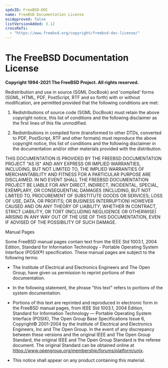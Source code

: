 ```yaml
---
spdxID: FreeBSD-DOC
name: FreeBSD Documentation License
osiApproved: false
listVersionAdded: 3.12
crossRefs: 
  - "https://www.freebsd.org/copyright/freebsd-doc-license/"
---
```


# The FreeBSD Documentation License

**Copyright 1994-2021 The FreeBSD Project. All rights reserved.**

Redistribution and use in source (SGML DocBook) and 'compiled' forms (SGML, HTML, PDF, PostScript, RTF and so forth) with or without modification, are permitted provided that the following conditions are met:

1. Redistributions of source code (SGML DocBook) must retain the above copyright notice, this list of conditions and the following disclaimer as the first lines of this file unmodified.

2. Redistributions in compiled form (transformed to other DTDs, converted to PDF, PostScript, RTF and other formats) must reproduce the above copyright notice, this list of conditions and the following disclaimer in the documentation and/or other materials provided with the distribution.

THIS DOCUMENTATION IS PROVIDED BY THE FREEBSD DOCUMENTATION PROJECT "AS IS" AND ANY EXPRESS OR IMPLIED WARRANTIES, INCLUDING, BUT NOT LIMITED TO, THE IMPLIED WARRANTIES OF MERCHANTABILITY AND FITNESS FOR A PARTICULAR PURPOSE ARE DISCLAIMED. IN NO EVENT SHALL THE FREEBSD DOCUMENTATION PROJECT BE LIABLE FOR ANY DIRECT, INDIRECT, INCIDENTAL, SPECIAL, EXEMPLARY, OR CONSEQUENTIAL DAMAGES (INCLUDING, BUT NOT LIMITED TO, PROCUREMENT OF SUBSTITUTE GOODS OR SERVICES; LOSS OF USE, DATA, OR PROFITS; OR BUSINESS INTERRUPTION) HOWEVER CAUSED AND ON ANY THEORY OF LIABILITY, WHETHER IN CONTRACT, STRICT LIABILITY, OR TORT (INCLUDING NEGLIGENCE OR OTHERWISE) ARISING IN ANY WAY OUT OF THE USE OF THIS DOCUMENTATION, EVEN IF ADVISED OF THE POSSIBILITY OF SUCH DAMAGE.

Manual Pages

Some FreeBSD manual pages contain text from the IEEE Std 1003.1, 2004 Edition, Standard for Information Technology - Portable Operating System Interface (POSIX®) specification. These manual pages are subject to the following terms:

- The Institute of Electrical and Electronics Engineers and The Open Group, have given us permission to reprint portions of their documentation.

- In the following statement, the phrase "this text" refers to portions of the system documentation.

- Portions of this text are reprinted and reproduced in electronic form in the FreeBSD manual pages, from IEEE Std 1003.1, 2004 Edition, Standard for Information Technology — Portable Operating System Interface (POSIX), The Open Group Base Specifications Issue 6, Copyright© 2001-2004 by the Institute of Electrical and Electronics Engineers, Inc and The Open Group. In the event of any discrepancy between these versions and the original IEEE and The Open Group Standard, the original IEEE and The Open Group Standard is the referee document. The original Standard can be obtained online at https://www.opengroup.org/membership/forums/platform/unix.

- This notice shall appear on any product containing this material.
